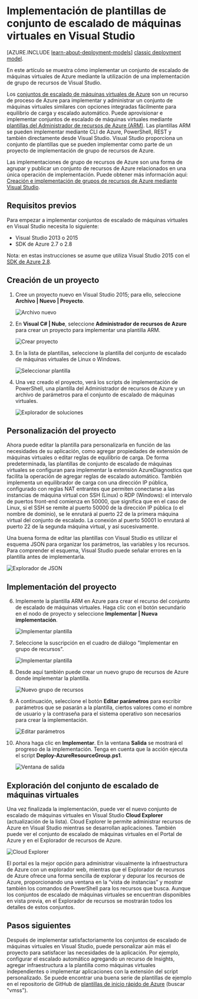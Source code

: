 <properties
	pageTitle="Implementación de plantillas de conjunto de escalado de máquinas virtuales en Visual Studio | Microsoft Azure"
	description="Implementación de conjuntos de escalado de máquinas virtuales con una implementación del grupo de recursos de Visual Studio"
	services="virtual-machines"
	documentationCenter=""
	authors="gbowerman"
	manager="timlt"
	editor=""
	tags="azure-resource-manager"/>

<tags
	ms.service="virtual-machines"
	ms.workload="infrastructure-services"
	ms.tgt_pltfrm="na"
	ms.devlang="na"
	ms.topic="article"
	ms.date="12/11/2015"
	ms.author="guybo"/>

# Implementación de plantillas de conjunto de escalado de máquinas virtuales en Visual Studio
[AZURE.INCLUDE [learn-about-deployment-models](../../includes/learn-about-deployment-models-rm-include.md)] [classic deployment model](virtual-machines-create-windows-powershell-service-manager.md).

En este artículo se muestra cómo implementar un conjunto de escalado de máquinas virtuales de Azure mediante la utilización de una implementación de grupo de recursos de Visual Studio.


Los [conjuntos de escalado de máquinas virtuales de Azure](https://azure.microsoft.com/blog/azure-vm-scale-sets-public-preview/) son un recurso de proceso de Azure para implementar y administrar un conjunto de máquinas virtuales similares con opciones integradas fácilmente para equilibrio de carga y escalado automático. Puede aprovisionar e implementar conjuntos de escalado de máquinas virtuales mediante [plantillas del Administrador de recursos de Azure (ARM)](https://github.com/Azure/azure-quickstart-templates). Las plantillas ARM se pueden implementar mediante CLI de Azure, PowerShell, REST y también directamente desde Visual Studio. Visual Studio proporciona un conjunto de plantillas que se pueden implementar como parte de un proyecto de implementación de grupo de recursos de Azure.

Las implementaciones de grupo de recursos de Azure son una forma de agrupar y publicar un conjunto de recursos de Azure relacionados en una única operación de implementación. Puede obtener más información aquí: [Creación e implementación de grupos de recursos de Azure mediante Visual Studio](../vs-azure-tools-resource-groups-deployment-projects-create-deploy/).

## Requisitos previos

Para empezar a implementar conjuntos de escalado de máquinas virtuales en Visual Studio necesita lo siguiente:

- Visual Studio 2013 o 2015
- SDK de Azure 2.7 o 2.8

Nota: en estas instrucciones se asume que utiliza Visual Studio 2015 con el [SDK de Azure 2.8](https://azure.microsoft.com/blog/announcing-the-azure-sdk-2-8-for-net/).

## Creación de un proyecto

1. Cree un proyecto nuevo en Visual Studio 2015; para ello, seleccione **Archivo | Nuevo | Proyecto**.

	![Archivo nuevo][file_new]

2. En **Visual C# | Nube**, seleccione **Administrador de recursos de Azure** para crear un proyecto para implementar una plantilla ARM.

	![Crear proyecto][create_project]

3.  En la lista de plantillas, seleccione la plantilla del conjunto de escalado de máquinas virtuales de Linux o Windows.

	![Seleccionar plantilla][select_Template]

4. Una vez creado el proyecto, verá los scripts de implementación de PowerShell, una plantilla del Administrador de recursos de Azure y un archivo de parámetros para el conjunto de escalado de máquinas virtuales.

	![Explorador de soluciones][solution_explorer]

## Personalización del proyecto

Ahora puede editar la plantilla para personalizarla en función de las necesidades de su aplicación, como agregar propiedades de extensión de máquinas virtuales o editar reglas de equilibrio de carga. De forma predeterminada, las plantillas de conjunto de escalado de máquinas virtuales se configuran para implementar la extensión AzureDiagnostics que facilita la operación de agregar reglas de escalado automático. También implementa un equilibrador de carga con una dirección IP pública, configurado con reglas NAT entrantes que permiten conectarse a las instancias de máquina virtual con SSH (Linux) o RDP (Windows): el intervalo de puertos front-end comienza en 50000, que significa que en el caso de Linux, si el SSH se remite al puerto 50000 de la dirección IP pública (o el nombre de dominio), se le enrutará al puerto 22 de la primera máquina virtual del conjunto de escalado. La conexión al puerto 50001 lo enrutará al puerto 22 de la segunda máquina virtual, y así sucesivamente.

 Una buena forma de editar las plantillas con Visual Studio es utilizar el esquema JSON para organizar los parámetros, las variables y los recursos. Para comprender el esquema, Visual Studio puede señalar errores en la plantilla antes de implementarla.

![Explorador de JSON][json_explorer]

## Implementación del proyecto

6. Implemente la plantilla ARM en Azure para crear el recurso del conjunto de escalado de máquinas virtuales. Haga clic con el botón secundario en el nodo de proyecto y seleccione **Implementar | Nueva implementación**.

	![Implementar plantilla][5deploy_Template]

7. Seleccione la suscripción en el cuadro de diálogo "Implementar en grupo de recursos".

	![Implementar plantilla][6deploy_Template]

8. Desde aquí también puede crear un nuevo grupo de recursos de Azure donde implementar la plantilla.

	![Nuevo grupo de recursos][new_resource]

9. A continuación, seleccione el botón **Editar parámetros** para escribir parámetros que se pasarán a la plantilla, ciertos valores como el nombre de usuario y la contraseña para el sistema operativo son necesarios para crear la implementación.

	![Editar parámetros][edit_parameters]

10. Ahora haga clic en **Implementar**. En la ventana **Salida** se mostrará el progreso de la implementación. Tenga en cuenta que la acción ejecuta el script **Deploy-AzureResourceGroup.ps1**.

	![Ventana de salida][output_window]

## Exploración del conjunto de escalado de máquinas virtuales

Una vez finalizada la implementación, puede ver el nuevo conjunto de escalado de máquinas virtuales en Visual Studio **Cloud Explorer** (actualización de la lista). Cloud Explorer le permite administrar recursos de Azure en Visual Studio mientras se desarrollan aplicaciones. También puede ver el conjunto de escalado de máquinas virtuales en el Portal de Azure y en el Explorador de recursos de Azure.

![Cloud Explorer][cloud_explorer]

 El portal es la mejor opción para administrar visualmente la infraestructura de Azure con un explorador web, mientras que el Explorador de recursos de Azure ofrece una forma sencilla de explorar y depurar los recursos de Azure, proporcionando una ventana en la “vista de instancias” y mostrar también los comandos de PowerShell para los recursos que busca. Aunque los conjuntos de escalado de máquinas virtuales se encuentran disponibles en vista previa, en el Explorador de recursos se mostrarán todos los detalles de estos conjuntos.

## Pasos siguientes

Después de implementar satisfactoriamente los conjuntos de escalado de máquinas virtuales en Visual Studio, puede personalizar aún más el proyecto para satisfacer las necesidades de la aplicación. Por ejemplo, configurar el escalado automático agregando un recurso de Insights, agregar infraestructura a la plantilla como máquinas virtuales independientes o implementar aplicaciones con la extensión del script personalizado. Se puede encontrar una buena serie de plantillas de ejemplo en el repositorio de GitHub de [plantillas de inicio rápido de Azure](https://github.com/Azure/azure-quickstart-templates) (buscar "vmss").

[file_new]: ./media/virtual-machines-vmss-vstemplates/1-FileNew.png
[create_project]: ./media/virtual-machines-vmss-vstemplates/2-CreateProject.png
[select_Template]: ./media/virtual-machines-vmss-vstemplates/3b-SelectTemplateLin.png
[solution_explorer]: ./media/virtual-machines-vmss-vstemplates/4-SolutionExplorer.png
[json_explorer]: ./media/virtual-machines-vmss-vstemplates/10-JsonExplorer.png
[5deploy_Template]: ./media/virtual-machines-vmss-vstemplates/5-DeployTemplate.png
[6deploy_Template]: ./media/virtual-machines-vmss-vstemplates/6-DeployTemplate.png
[new_resource]: ./media/virtual-machines-vmss-vstemplates/7-NewResourceGroup.png
[edit_parameters]: ./media/virtual-machines-vmss-vstemplates/8-EditParameter.png
[output_window]: ./media/virtual-machines-vmss-vstemplates/9-Output.png
[cloud_explorer]: ./media/virtual-machines-vmss-vstemplates/12-CloudExplorer.png

<!---HONumber=AcomDC_0128_2016-->